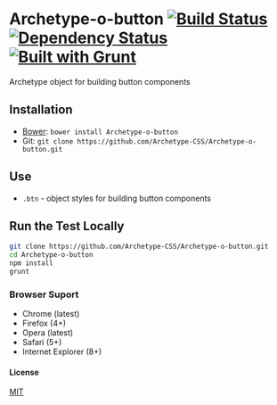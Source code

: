 # Archetype-o-button [![Build Status](https://secure.travis-ci.org/Archetype-CSS/Archetype-o-button.png?branch=master)](http://travis-ci.org/Archetype-CSS/Archetype-o-button) [![Dependency Status](https://gemnasium.com/Archetype-CSS/Archetype-o-button.svg)](https://gemnasium.com/Archetype-CSS/Archetype-o-button) [![Built with Grunt](https://cdn.gruntjs.com/builtwith.png)](http://gruntjs.com/)

Archetype object for building button components

## Installation
  * [Bower](http://bower.io): `bower install Archetype-o-button`
  * Git: `git clone https://github.com/Archetype-CSS/Archetype-o-button.git`

## Use
  * `.btn` - object styles for building button components
  
## Run the Test Locally

```bash
git clone https://github.com/Archetype-CSS/Archetype-o-button.git
cd Archetype-o-button
npm install
grunt
```

### Browser Suport
  * Chrome (latest)
  * Firefox (4+)
  * Opera (latest)
  * Safari (5+)
  * Internet Explorer (8+)

#### License
[MIT](/LICENSE.md)

